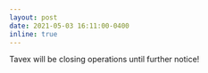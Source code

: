 ```yaml
---
layout: post
date: 2021-05-03 16:11:00-0400
inline: true
---
```

Tavex will be closing operations until further notice!